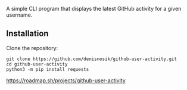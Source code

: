 A simple CLI program that displays the latest GitHub activity for a given username.
## Installation

Clone the repository:

```
git clone https://github.com/denisnosik/github-user-activity.git
cd github-user-activity
python3 -m pip install requests
```

https://roadmap.sh/projects/github-user-activity
